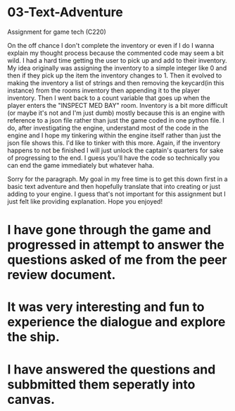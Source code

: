 # 03-Text-Adventure
Assignment for game tech (C220)

On the off chance I don't complete the inventory or even if I do I wanna explain my thought process because the commented code may seem a bit wild. I had a hard time getting the user to pick up and add to their inventory. My idea originally was assigning the inventory to a simple integer like 0 and then if they pick up the item the inventory changes to 1. Then it evolved to making the inventory a list of strings and then removing the keycard(in this instance) from the rooms inventory then appending it to the player inventory. Then I went back to a count variable that goes up when the player enters the "INSPECT MED BAY" room. Inventory is a bit more difficult (or maybe it's not and I'm just dumb) mostly because this is an engine with reference to a json file rather than just the game coded in one python file. I do, after investigating the engine, understand most of the code in the engine and I hope my tinkering within the engine itself rather than just the json file shows this. I'd like to tinker with this more. Again, if the inventory happens to not be finished I will just unlock the captain's quarters for sake of progressing to the end. I guess you'll have the code so technically you can end the game immediately but whatever haha. 

Sorry for the paragraph. My goal in my free time is to get this down first in a basic text adventure and then hopefully translate that into creating or just adding to your engine. I guess that's not important for this assignment but I just felt like providing explanation. Hope you enjoyed!

# I have gone through the game and progressed in attempt to answer the questions asked of me from the peer review document. 
# It was very interesting and fun to experience the dialogue and explore the ship.

# I have answered the questions and subbmitted them seperatly into canvas.